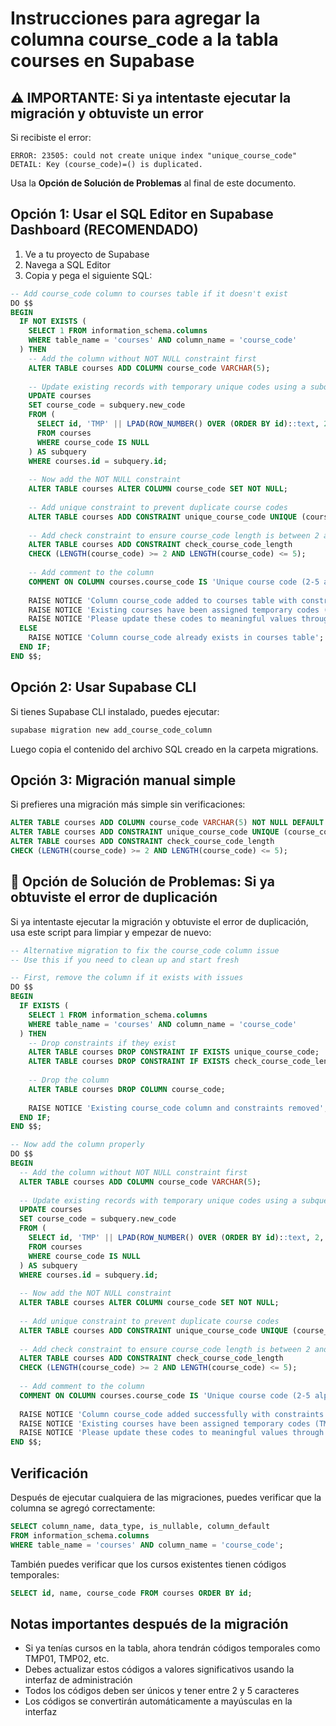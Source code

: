 # Instrucciones para agregar la columna course_code a la tabla courses en Supabase

## ⚠️ IMPORTANTE: Si ya intentaste ejecutar la migración y obtuviste un error

Si recibiste el error:
```
ERROR: 23505: could not create unique index "unique_course_code"
DETAIL: Key (course_code)=() is duplicated.
```

Usa la **Opción de Solución de Problemas** al final de este documento.

## Opción 1: Usar el SQL Editor en Supabase Dashboard (RECOMENDADO)
1. Ve a tu proyecto de Supabase
2. Navega a SQL Editor
3. Copia y pega el siguiente SQL:

```sql
-- Add course_code column to courses table if it doesn't exist
DO $$
BEGIN
  IF NOT EXISTS (
    SELECT 1 FROM information_schema.columns 
    WHERE table_name = 'courses' AND column_name = 'course_code'
  ) THEN
    -- Add the column without NOT NULL constraint first
    ALTER TABLE courses ADD COLUMN course_code VARCHAR(5);
    
    -- Update existing records with temporary unique codes using a subquery
    UPDATE courses 
    SET course_code = subquery.new_code
    FROM (
      SELECT id, 'TMP' || LPAD(ROW_NUMBER() OVER (ORDER BY id)::text, 2, '0') as new_code
      FROM courses
      WHERE course_code IS NULL
    ) AS subquery
    WHERE courses.id = subquery.id;
    
    -- Now add the NOT NULL constraint
    ALTER TABLE courses ALTER COLUMN course_code SET NOT NULL;
    
    -- Add unique constraint to prevent duplicate course codes
    ALTER TABLE courses ADD CONSTRAINT unique_course_code UNIQUE (course_code);
    
    -- Add check constraint to ensure course_code length is between 2 and 5 characters
    ALTER TABLE courses ADD CONSTRAINT check_course_code_length 
    CHECK (LENGTH(course_code) >= 2 AND LENGTH(course_code) <= 5);
    
    -- Add comment to the column
    COMMENT ON COLUMN courses.course_code IS 'Unique course code (2-5 alphanumeric characters)';
    
    RAISE NOTICE 'Column course_code added to courses table with constraints';
    RAISE NOTICE 'Existing courses have been assigned temporary codes (TMP01, TMP02, etc.)';
    RAISE NOTICE 'Please update these codes to meaningful values through the admin interface';
  ELSE
    RAISE NOTICE 'Column course_code already exists in courses table';
  END IF;
END $$;
```

## Opción 2: Usar Supabase CLI
Si tienes Supabase CLI instalado, puedes ejecutar:

```bash
supabase migration new add_course_code_column
```

Luego copia el contenido del archivo SQL creado en la carpeta migrations.

## Opción 3: Migración manual simple
Si prefieres una migración más simple sin verificaciones:

```sql
ALTER TABLE courses ADD COLUMN course_code VARCHAR(5) NOT NULL DEFAULT '';
ALTER TABLE courses ADD CONSTRAINT unique_course_code UNIQUE (course_code);
ALTER TABLE courses ADD CONSTRAINT check_course_code_length 
CHECK (LENGTH(course_code) >= 2 AND LENGTH(course_code) <= 5);
```

## 🔧 Opción de Solución de Problemas: Si ya obtuviste el error de duplicación

Si ya intentaste ejecutar la migración y obtuviste el error de duplicación, usa este script para limpiar y empezar de nuevo:

```sql
-- Alternative migration to fix the course_code column issue
-- Use this if you need to clean up and start fresh

-- First, remove the column if it exists with issues
DO $$
BEGIN
  IF EXISTS (
    SELECT 1 FROM information_schema.columns 
    WHERE table_name = 'courses' AND column_name = 'course_code'
  ) THEN
    -- Drop constraints if they exist
    ALTER TABLE courses DROP CONSTRAINT IF EXISTS unique_course_code;
    ALTER TABLE courses DROP CONSTRAINT IF EXISTS check_course_code_length;
    
    -- Drop the column
    ALTER TABLE courses DROP COLUMN course_code;
    
    RAISE NOTICE 'Existing course_code column and constraints removed';
  END IF;
END $$;

-- Now add the column properly
DO $$
BEGIN
  -- Add the column without NOT NULL constraint first
  ALTER TABLE courses ADD COLUMN course_code VARCHAR(5);
  
  -- Update existing records with temporary unique codes using a subquery
  UPDATE courses 
  SET course_code = subquery.new_code
  FROM (
    SELECT id, 'TMP' || LPAD(ROW_NUMBER() OVER (ORDER BY id)::text, 2, '0') as new_code
    FROM courses
    WHERE course_code IS NULL
  ) AS subquery
  WHERE courses.id = subquery.id;
  
  -- Now add the NOT NULL constraint
  ALTER TABLE courses ALTER COLUMN course_code SET NOT NULL;
  
  -- Add unique constraint to prevent duplicate course codes
  ALTER TABLE courses ADD CONSTRAINT unique_course_code UNIQUE (course_code);
  
  -- Add check constraint to ensure course_code length is between 2 and 5 characters
  ALTER TABLE courses ADD CONSTRAINT check_course_code_length 
  CHECK (LENGTH(course_code) >= 2 AND LENGTH(course_code) <= 5);
  
  -- Add comment to the column
  COMMENT ON COLUMN courses.course_code IS 'Unique course code (2-5 alphanumeric characters)';
  
  RAISE NOTICE 'Column course_code added successfully with constraints';
  RAISE NOTICE 'Existing courses have been assigned temporary codes (TMP01, TMP02, etc.)';
  RAISE NOTICE 'Please update these codes to meaningful values through the admin interface';
END $$;
```

## Verificación
Después de ejecutar cualquiera de las migraciones, puedes verificar que la columna se agregó correctamente:

```sql
SELECT column_name, data_type, is_nullable, column_default 
FROM information_schema.columns 
WHERE table_name = 'courses' AND column_name = 'course_code';
```

También puedes verificar que los cursos existentes tienen códigos temporales:

```sql
SELECT id, name, course_code FROM courses ORDER BY id;
```

## Notas importantes después de la migración
- Si ya tenías cursos en la tabla, ahora tendrán códigos temporales como TMP01, TMP02, etc.
- Debes actualizar estos códigos a valores significativos usando la interfaz de administración
- Todos los códigos deben ser únicos y tener entre 2 y 5 caracteres
- Los códigos se convertirán automáticamente a mayúsculas en la interfaz
